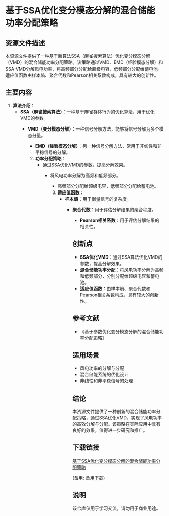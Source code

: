 # 基于SSA优化变分模态分解的混合储能功率分配策略

## 资源文件描述

本资源文件提供了一种基于新算法SSA（麻雀搜索算法）优化变分模态分解（VMD）的混合储能功率分配策略。该策略通过VMD、EMD（经验模态分解）和SSA-VMD分解风电功率，将高频部分分配给超级电容，低频部分分配给蓄电池。适应值函数由样本熵、聚合代数和Pearson相关系数构成，具有较大的创新性。

## 主要内容

1. **算法介绍**：
   - **SSA（麻雀搜索算法）**：一种基于麻雀群体行为的优化算法，用于优化VMD的参数。
      - **VMD（变分模态分解）**：一种信号分解方法，能够将信号分解为多个模态分量。
         - **EMD（经验模态分解）**：另一种信号分解方法，常用于非线性和非平稳信号的分解。

         2. **功率分配策略**：
            - 通过SSA优化VMD的参数，提高分解效果。
               - 将风电功率分解为高频和低频部分。
                  - 高频部分分配给超级电容，低频部分分配给蓄电池。

                  3. **适应值函数**：
                     - **样本熵**：用于衡量信号的复杂度。
                        - **聚合代数**：用于评估分解结果的聚合程度。
                           - **Pearson相关系数**：用于评估分解结果的相关性。

                           ## 创新点

                           - **SSA优化VMD**：通过SSA算法优化VMD的参数，提高分解效果。
                           - **混合储能功率分配**：将风电功率分解为高频和低频部分，分别分配给超级电容和蓄电池。
                           - **适应值函数**：由样本熵、聚合代数和Pearson相关系数构成，具有较大的创新性。

                           ## 参考文献

                           - 《基于参数优化变分模态分解的混合储能功率分配策略》

                           ## 适用场景

                           - 风电功率的分解与分配
                           - 混合储能系统的优化设计
                           - 非线性和非平稳信号的处理

                           ## 结论

                           本资源文件提供了一种创新的混合储能功率分配策略，通过SSA优化VMD，实现了风电功率的高效分解与分配。该策略在实际应用中具有良好的效果，值得进一步研究和推广。

                           ## 下载链接
                           [基于SSA优化变分模态分解的混合储能功率分配策略](https://pan.quark.cn/s/c41091377c3e) 

                           (备用: [备用下载](https://pan.baidu.com/s/1_E2ah6BZ5mtrlDQMMKVpXw?pwd=1234))

                           ## 说明

                           该仓库仅用于学习交流，请勿用于商业用途。
